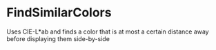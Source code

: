 # FindSimilarColors
Uses CIE-L*ab and finds a color that is at most a certain distance away before displaying them side-by-side
